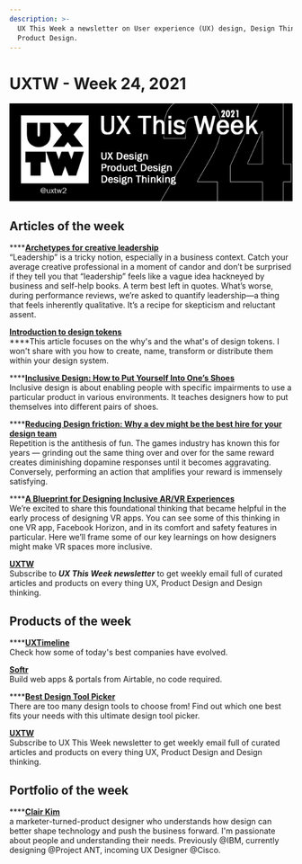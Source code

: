 ```yaml
---
description: >-
  UX This Week a newsletter on User experience (UX) design, Design Thinking and
  Product Design.
---
```


# UXTW - Week 24, 2021

![](../.gitbook/assets/uxtw-banner-2021-24.jpg)

## Articles of the week

****[**Archetypes for creative leadership**](https://airbnb.design/archetypes-for-creative-leadership/?ref=uxthisweek)\
“Leadership” is a tricky notion, especially in a business context. Catch your average creative professional in a moment of candor and don’t be surprised if they tell you that “leadership” feels like a vague idea hackneyed by business and self-help books. A term best left in quotes. What’s worse, during performance reviews, we’re asked to quantify leadership—a thing that feels inherently qualitative. It’s a recipe for skepticism and reluctant assent.

****[**Introduction to design tokens**](https://specifyapp.com/blog/introduction-to-design-tokens/?ref=uxthisweek)****\
****This article focuses on the why's and the what's of design tokens. I won't share with you how to create, name, transform or distribute them within your design system.

****[**Inclusive Design: How to Put Yourself Into One’s Shoes**](https://cadabrastudio.medium.com/inclusive-design-how-to-put-yourself-into-ones-shoes-3e28bc283f16/?ref=uxthisweek)\
Inclusive design is about enabling people with specific impairments to use a particular product in various environments. It teaches designers how to put themselves into different pairs of shoes.

****[**Reducing Design friction: Why a dev might be the best hire for your design team**](https://medium.com/designing-atlassian/reducing-design-friction-why-a-dev-might-be-your-best-design-team-hire-448e983d3ca9/?ref=uxthisweek)\
Repetition is the antithesis of fun. The games industry has known this for years — grinding out the same thing over and over for the same reward creates diminishing dopamine responses until it becomes aggravating. Conversely, performing an action that amplifies your reward is immensely satisfying.

****[**A Blueprint for Designing Inclusive AR/VR Experiences**](https://medium.com/facebook-design/a-blueprint-for-designing-inclusive-ar-vr-experiences-6d5c6264dc14/?ref=uxthisweek)\
We’re excited to share this foundational thinking that became helpful in the early process of designing VR apps. You can see some of this thinking in one VR app, Facebook Horizon, and in its comfort and safety features in particular. Here we’ll frame some of our key learnings on how designers might make VR spaces more inclusive.

[**UXTW**](https://gmail.us17.list-manage.com/subscribe?u=1b23fd286b43ac36e4acba123\&id=0009036f95)\
Subscribe to _**UX This Week newsletter**_ to get weekly email full of curated articles and products on every thing UX, Product Design and Design thinking.

## Products of the week

****[**UXTimeline**](http://uxtimeline.com/?ref=uxthisweek)\
Check how some of today's best companies have evolved.

[**Softr**](https://www.softr.io/?ref=uxthisweek)\
Build web apps & portals from Airtable, no code required.

****[**Best Design Tool Picker**](https://bestdesignsoftware.io/?ref=uxthisweek)\
There are too many design tools to choose from! Find out which one best fits your needs with this ultimate design tool picker.

[**UXTW**](https://gmail.us17.list-manage.com/subscribe?u=1b23fd286b43ac36e4acba123\&id=0009036f95)\
Subscribe to UX This Week newsletter to get weekly email full of curated articles and products on every thing UX, Product Design and Design thinking.

## Portfolio of the week

****[**Clair Kim**](https://www.clairekim.io/?ref=uxthisweek)\
a marketer-turned-product designer who understands how design can better shape technology and push the business forward. I'm passionate about people and understanding their needs. Previously @IBM, currently designing @Project ANT, incoming UX Designer @Cisco.
